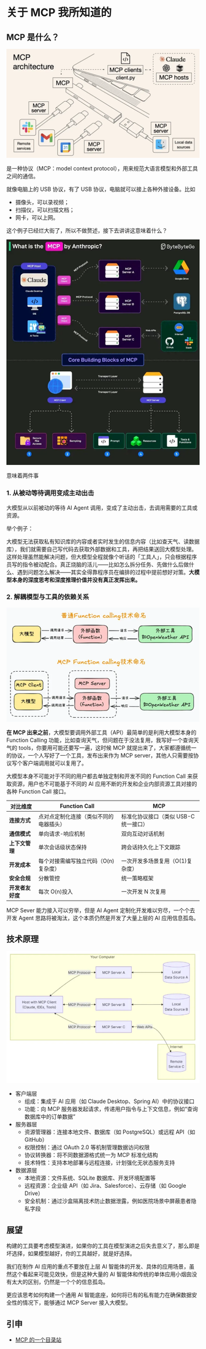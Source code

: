 # 关于 MCP 我所知道的

## MCP 是什么？

![封面](./images/mcpimage.png)

是一种协议（MCP：model context protocol），用来规范大语言模型和外部工具之间的通信。

就像电脑上的 USB 协议，有了 USB 协议，电脑就可以接上各种外接设备。比如

- 摄像头，可以录视频；
- 扫描仪，可以扫描文档；
- 网卡，可以上网。

这个例子已经烂大街了，所以不做赘述，接下去讲讲这意味着什么？

![mcpexplain](./images/mcpexplain.png)

意味着两件事

### 1. 从被动等待调用变成主动出击

大模型从以前被动的等待 AI Agent 调用，变成了主动出击，去调用需要的工具或资源。

举个例子：

大模型无法获取私有知识库的内容或者实时发生的信息内容（比如查天气、读数据库），我们就需要自己写代码去获取外部数据和工具，再把结果送回大模型处理。这样处理虽然能解决问题，但大模型全程就像个听话的「工具人」，只会根据程序员写的指令被动配合。真正烧脑的活儿——比如怎么拆分任务、先做什么后做什么、遇到问题怎么解决——其实全得靠程序员在编排的过程中提前想好对策。**大模型本身的深度思考和深度推理价值并没有真正发挥出来。**

### 2. 解耦模型与工具的依赖关系

![封面](./images/mcpflow.png)

**在 MCP 出来之前**，大模型要调用外部工具（API）最简单的是利用大模型本身的 Function Calling 功能，比如查询天气，但问题在于没法复用，我写好一个查询天气的 tools，你要用可能还要写一遍，这时候 MCP 就提出来了，大家都遵循统一的协议，一个人写好了一个工具，发布出来作为 MCP server，其他人只需要按协议写个客户端调用就可以复用了。

大模型本身不可能对于不同的用户都去单独定制和开发不同的 Function Call 来获取资源，用户也不可能基于不同的 AI 应用不断的开发和企业内部资源工具对接的各种 Function Call 接口。

| 对比维度         | Function Call                          | MCP                                   |
| ---------------- | -------------------------------------- | ------------------------------------- |
| **连接方式**     | 点对点定制化连接（类似不同的电器插头） | 标准化协议接口（类似 USB-C 统一接口） |
| **通信模式**     | 单向请求-响应机制                      | 双向互动对话机制                      |
| **上下文管理**   | 单次会话级状态保持                     | 跨会话持久化上下文跟踪                |
| **开发成本**     | 每个对接需编写独立代码（O(n)复杂度）   | 一次开发多场景复用（O(1)复杂度）      |
| **安全合规**     | 分散管控                               | 统一策略框架                          |
| **开发者友好度** | 每次 O(n)投入                          | 一次开发 N 次复用                     |

MCP Sever 能力接入可以穷举，但是 AI Agent 定制化开发难以穷尽，一个个去开发 Agent 思路将被淘汰，这个本质仍然是开发了大量上层的 AI 应用信息孤岛。

## 技术原理

![封面](./images/mcptech.png)

- 客户端层
  - 组成：集成于 AI 应用（如 Claude Desktop、Spring AI）中的协议接口
  - 功能：向 MCP 服务器发起请求，传递用户指令与上下文信息，例如“查询数据库中的订单数据”
- 服务器层
  - 资源管理器：连接本地文件、数据库（如 PostgreSQL）或远程 API（如 GitHub）
  - 权限控制：通过 OAuth 2.0 等机制管理数据访问权限
  - 协议转换器：将不同数据源格式统一为 MCP 标准化结构
  - 技术特性：支持本地部署与远程连接，计划强化无状态服务支持
- 数据源层
  - 本地资源：文件系统、SQLite 数据库、开发环境配置等
  - 远程资源：企业级 API（如 Jira、Salesforce）、云存储（如 Google Drive）
  - 安全机制：通过沙盒隔离技术防止数据泄露，例如医院场景中屏蔽患者隐私字段

## 展望

构建的工具要考虑模型演进，如果你的工具在模型演进之后失去意义了，那么即是坏选择，如果模型越好，你的工具越好，就是好选择。

我们在制作 AI 应用的重点不要放在上层 AI 智能体的开发、具体的应用场景，虽然这个看起来可能见效快，但是这种大量的 AI 智能体和传统的单体应用小烟囱没有太大的区别，仍然是一个个的信息孤岛。

更应该思考如何构建一个通用 AI 智能底座，如何将已有的私有能力在确保数据安全性的情况下，能够通过 MCP Server 接入大模型。

## 引申
- [MCP 的一个目录站](https://mcpflow.io/)
